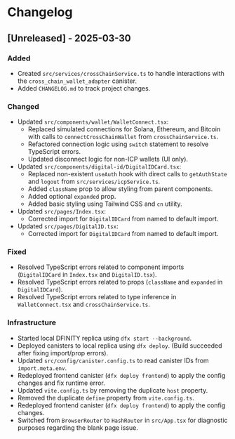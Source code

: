 # Changelog

## [Unreleased] - 2025-03-30

### Added
- Created `src/services/crossChainService.ts` to handle interactions with the `cross_chain_wallet_adapter` canister.
- Added `CHANGELOG.md` to track project changes.

### Changed
- Updated `src/components/wallet/WalletConnect.tsx`:
    - Replaced simulated connections for Solana, Ethereum, and Bitcoin with calls to `connectCrossChainWallet` from `crossChainService.ts`.
    - Refactored connection logic using `switch` statement to resolve TypeScript errors.
    - Updated disconnect logic for non-ICP wallets (UI only).
- Updated `src/components/digital-id/DigitalIDCard.tsx`:
    - Replaced non-existent `useAuth` hook with direct calls to `getAuthState` and `logout` from `src/services/icpService.ts`.
    - Added `className` prop to allow styling from parent components.
    - Added optional `expanded` prop.
    - Added basic styling using Tailwind CSS and `cn` utility.
- Updated `src/pages/Index.tsx`:
    - Corrected import for `DigitalIDCard` from named to default import.
- Updated `src/pages/DigitalID.tsx`:
    - Corrected import for `DigitalIDCard` from named to default import.

### Fixed
- Resolved TypeScript errors related to component imports (`DigitalIDCard` in `Index.tsx` and `DigitalID.tsx`).
- Resolved TypeScript errors related to props (`className` and `expanded` in `DigitalIDCard`).
- Resolved TypeScript errors related to type inference in `WalletConnect.tsx` and `crossChainService.ts`.

### Infrastructure
- Started local DFINITY replica using `dfx start --background`.
- Deployed canisters to local replica using `dfx deploy`. (Build succeeded after fixing import/prop errors).
- Updated `src/config/canister.config.ts` to read canister IDs from `import.meta.env`.
- Redeployed frontend canister (`dfx deploy frontend`) to apply the config changes and fix runtime error.
- Updated `vite.config.ts` by removing the duplicate `host` property.
- Removed the duplicate `define` property from `vite.config.ts`.
- Redeployed frontend canister (`dfx deploy frontend`) to apply the config changes.
- Switched from `BrowserRouter` to `HashRouter` in `src/App.tsx` for diagnostic purposes regarding the blank page issue.

